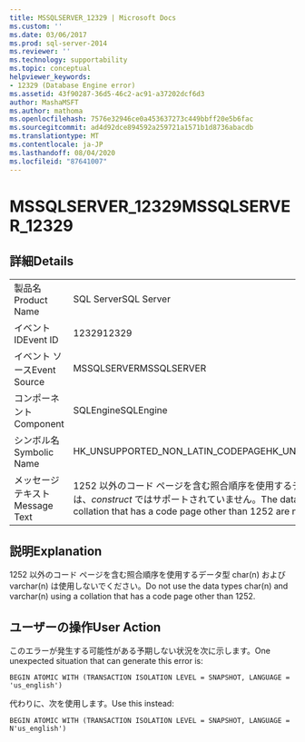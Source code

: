 ```yaml
---
title: MSSQLSERVER_12329 | Microsoft Docs
ms.custom: ''
ms.date: 03/06/2017
ms.prod: sql-server-2014
ms.reviewer: ''
ms.technology: supportability
ms.topic: conceptual
helpviewer_keywords:
- 12329 (Database Engine error)
ms.assetid: 43f90287-36d5-46c2-ac91-a37202dcf6d3
author: MashaMSFT
ms.author: mathoma
ms.openlocfilehash: 7576e32946ce0a453637273c449bbff20e5b6fac
ms.sourcegitcommit: ad4d92dce894592a259721a1571b1d8736abacdb
ms.translationtype: MT
ms.contentlocale: ja-JP
ms.lasthandoff: 08/04/2020
ms.locfileid: "87641007"
---
```

# <a name="mssqlserver_12329"></a><span data-ttu-id="139b0-102">MSSQLSERVER_12329</span><span class="sxs-lookup"><span data-stu-id="139b0-102">MSSQLSERVER_12329</span></span>
    
## <a name="details"></a><span data-ttu-id="139b0-103">詳細</span><span class="sxs-lookup"><span data-stu-id="139b0-103">Details</span></span>  
  
|||  
|-|-|  
|<span data-ttu-id="139b0-104">製品名</span><span class="sxs-lookup"><span data-stu-id="139b0-104">Product Name</span></span>|<span data-ttu-id="139b0-105">SQL Server</span><span class="sxs-lookup"><span data-stu-id="139b0-105">SQL Server</span></span>|  
|<span data-ttu-id="139b0-106">イベント ID</span><span class="sxs-lookup"><span data-stu-id="139b0-106">Event ID</span></span>|<span data-ttu-id="139b0-107">12329</span><span class="sxs-lookup"><span data-stu-id="139b0-107">12329</span></span>|  
|<span data-ttu-id="139b0-108">イベント ソース</span><span class="sxs-lookup"><span data-stu-id="139b0-108">Event Source</span></span>|<span data-ttu-id="139b0-109">MSSQLSERVER</span><span class="sxs-lookup"><span data-stu-id="139b0-109">MSSQLSERVER</span></span>|  
|<span data-ttu-id="139b0-110">コンポーネント</span><span class="sxs-lookup"><span data-stu-id="139b0-110">Component</span></span>|<span data-ttu-id="139b0-111">SQLEngine</span><span class="sxs-lookup"><span data-stu-id="139b0-111">SQLEngine</span></span>|  
|<span data-ttu-id="139b0-112">シンボル名</span><span class="sxs-lookup"><span data-stu-id="139b0-112">Symbolic Name</span></span>|<span data-ttu-id="139b0-113">HK_UNSUPPORTED_NON_LATIN_CODEPAGE</span><span class="sxs-lookup"><span data-stu-id="139b0-113">HK_UNSUPPORTED_NON_LATIN_CODEPAGE</span></span>|  
|<span data-ttu-id="139b0-114">メッセージ テキスト</span><span class="sxs-lookup"><span data-stu-id="139b0-114">Message Text</span></span>|<span data-ttu-id="139b0-115">1252 以外のコード ページを含む照合順序を使用するデータ型 char(n) および varchar(n) は、*construct* ではサポートされていません。</span><span class="sxs-lookup"><span data-stu-id="139b0-115">The data types char(n) and varchar(n) using a collation that has a code page other than 1252 are not supported with  *construct*.</span></span>|  
  
## <a name="explanation"></a><span data-ttu-id="139b0-116">説明</span><span class="sxs-lookup"><span data-stu-id="139b0-116">Explanation</span></span>  
 <span data-ttu-id="139b0-117">1252 以外のコード ページを含む照合順序を使用するデータ型 char(n) および varchar(n) は使用しないでください。</span><span class="sxs-lookup"><span data-stu-id="139b0-117">Do not use the data types char(n) and varchar(n) using a collation that has a code page other than 1252.</span></span>  
  
## <a name="user-action"></a><span data-ttu-id="139b0-118">ユーザーの操作</span><span class="sxs-lookup"><span data-stu-id="139b0-118">User Action</span></span>  
 <span data-ttu-id="139b0-119">このエラーが発生する可能性がある予期しない状況を次に示します。</span><span class="sxs-lookup"><span data-stu-id="139b0-119">One unexpected situation that can generate this error is:</span></span>  
  
```  
BEGIN ATOMIC WITH (TRANSACTION ISOLATION LEVEL = SNAPSHOT, LANGUAGE = 'us_english')  
```  
  
 <span data-ttu-id="139b0-120">代わりに、次を使用します。</span><span class="sxs-lookup"><span data-stu-id="139b0-120">Use this instead:</span></span>  
  
```  
BEGIN ATOMIC WITH (TRANSACTION ISOLATION LEVEL = SNAPSHOT, LANGUAGE = N'us_english')  
```  
  
  
